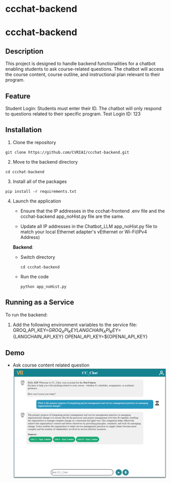 # ccchat-backend

# ccchat-backend

## Description
This project is designed to handle backend functionalities for a chatbot enabling students to ask course-related questions. The chatbot will access the course content, course outline, and instructional plan relevant to their program.

## Feature
Student Login: Students must enter their ID. The chatbot will only respond to questions related to their specific program.
Test Login ID: 123

## Installation
1. Clone the repository
```
git clone https://github.com/CVRIAI/ccchat-backend.git
```
2. Move to the backend directory
```
cd ccchat-backend
```
3. Install all of the packages 
```
pip install -r requirements.txt
```
4. Launch the application

    - Ensure that the IP addresses in the ccchat-frontend .env file and the ccchat-backend app_noHist.py file are the same.

    - Update all IP addresses in the Chatbot_LLM app_noHist.py file to match your local Ethernet adapter's vEthernet or Wi-Fi(IPv4 Address)

    **Backend**: 
    
    - Switch directory
        ```
        cd ccchat-backend
        ```
        
    - Run the code
        ```
        python app_noHist.py
        ```

## Running as a Service
To run the backend:

1. Add the following environment variables to the service file:
    GROQ_API_KEY=${GROQ_API_KEY}
    LANGCHAIN_API_KEY=${LANGCHAIN_API_KEY}
    OPENAI_API_KEY=${OPENAI_API_KEY}

## Demo
- Ask course content related question
    ![Scheme](response.png)